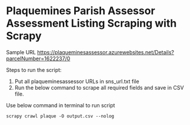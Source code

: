 # Plaquemines Parish Assessor Assessment Listing Scraping with Scrapy

Sample URL
https://plaqueminesassessor.azurewebsites.net/Details?parcelNumber=1622237/0

Steps to run the script:
1. Put all plaqueminesassessor URLs in sns_url.txt file
2. Run the below command to scrape all required fields and save in CSV file.

Use below command in terminal to run script

```
scrapy crawl plaque -O output.csv --nolog
```

